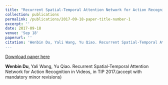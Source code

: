 ```yaml
---
title: "Recurrent Spatial-Temporal Attention Network for Action Recognition in Videos"
collection: publications
permalink: /publications/2017-09-18-paper-title-number-1
excerpt: ''
date: 2017-09-18
venue: 'Sep 18'
paperurl: ''
citation: 'Wenbin Du, Yali Wang, Yu Qiao. Recurrent Spatial-Temporal Attention Network for Action Recognition in Videos, in TIP 2017.
---
```


[Download paper here](http://lanlianhuaer.github.io/files/Du_RPAN.pdf)

**Wenbin Du**, Yali Wang, Yu Qiao. Recurrent Spatial-Temporal Attention Network for Action Recognition in Videos, in TIP 2017.(accept with  mandatory minor revisions)
